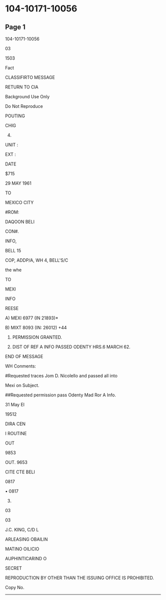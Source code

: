 # 104-10171-10056

## Page 1

104-10171-10056

03

1503

Fact

CLASSIFIRTO MESSAGE

RETURN TO CIA

Background Use Only

Do Not Reproduce

POUTING

CHIG

4.

UNIT :

EXT :

DATE

$715

29 MAY 1961

TO

MEXICO CITY

#ROM:

DAQOON BELI

CON#.

INFO,

BELL 15

COP, ADDP/A, WH 4, BELL'S/C

the whe

TO

MEXI

INFO

REESE

A) MEXI 6977 (IN 21893)*

B) MIXT 8093 (IN: 26012) +44

1. PERMISSION GRANTED.

2. DIST OF REF A INFO PASSED ODENTY HRS.6 MARCH 62.

END OF MESSAGE

WH Conments:

#Requested traces Jom D. Nicolello and passed all into

Mexi on Subject.

##Requested permission pass Odenty Mad Ror A Info.

31 May El

19512

DIRA CEN

I ROUTINE

OUT

9853

OUT. 9653

CITE CTE BELI

0817

• 0817

03.

03

03

J.C. KING, C/D L

ARLEASING OBAILIN

MATINO OILICIO

AUPHINTICARIND O

SECRET

REPRODUCTION BY OTHER THAN THE ISSUING OFFICE IS PROHIBITED.

Copy No.

---

